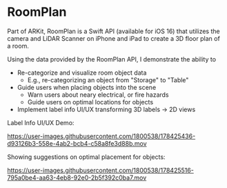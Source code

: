 # RoomPlan

Part of ARKit, RoomPlan is a Swift API (available for iOS 16) that utilizes the camera and LiDAR Scanner on iPhone and iPad to create a 3D floor plan of a room.

Using the data provided by the RoomPlan API, I demonstrate the ability to
* Re-categorize and visualize room object data
    * E.g., re-categorizing an object from "Storage" to "Table"
* Guide users when placing objects into the scene
    * Warn users about neary electrical, or fire hazards
    * Guide users on optimal locations for objects
* Implement label info UI/UX transforming 3D labels -> 2D views

Label Info UI/UX Demo:

https://user-images.githubusercontent.com/1800538/178425436-d93126b3-558e-4ab2-bcb4-c58a8fe3d88b.mov

Showing suggestions on optimal placement for objects:

https://user-images.githubusercontent.com/1800538/178425516-795a0be4-aa63-4eb8-92e0-2b5f392c0ba7.mov

